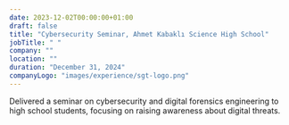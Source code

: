 ```yaml
---
date: 2023-12-02T00:00:00+01:00
draft: false
title: "Cybersecurity Seminar, Ahmet Kabaklı Science High School"
jobTitle: " "
company: ""
location: ""
duration: "December 31, 2024"
companyLogo: "images/experience/sgt-logo.png"
---
```


Delivered a seminar on cybersecurity and digital forensics engineering to high school students, focusing on raising awareness about digital threats.